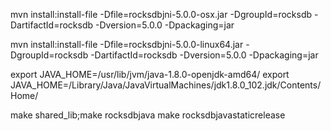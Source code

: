 
mvn install:install-file -Dfile=rocksdbjni-5.0.0-osx.jar -DgroupId=rocksdb -DartifactId=rocksdb -Dversion=5.0.0 -Dpackaging=jar

mvn install:install-file -Dfile=rocksdbjni-5.0.0-linux64.jar -DgroupId=rocksdb -DartifactId=rocksdb -Dversion=5.0.0 -Dpackaging=jar

export JAVA_HOME=/usr/lib/jvm/java-1.8.0-openjdk-amd64/
export JAVA_HOME=/Library/Java/JavaVirtualMachines/jdk1.8.0_102.jdk/Contents/Home/

make shared_lib;make rocksdbjava
make rocksdbjavastaticrelease
